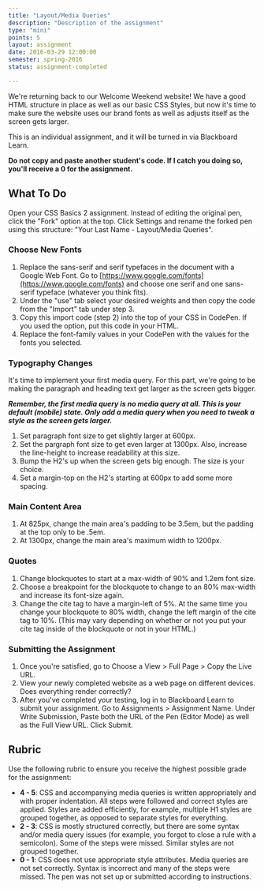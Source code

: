 ```yaml
---
title: "Layout/Media Queries"
description: "Description of the assignment"
type: "mini"
points: 5
layout: assignment
date: 2016-03-29 12:00:00
semester: spring-2016
status: assignment-completed

---
```


We're returning back to our Welcome Weekend website!  We have a good HTML structure in place as well as our basic CSS Styles, but now it's time to make sure the website uses our brand fonts as well as adjusts itself as the screen gets larger.

This is an individual assignment, and it will be turned in via Blackboard Learn.  

**Do not copy and paste another student's code.  If I catch you doing so, you'll receive a 0 for the assignment.**

## What To Do

Open your CSS Basics 2 assignment.  Instead of editing the original pen, click the "Fork" option at the top.  Click Settings and rename the forked pen using this structure: "Your Last Name - Layout/Media Queries".

### Choose New Fonts

1. Replace the sans-serif and serif typefaces in the document with a Google Web Font.  Go to [https://www.google.com/fonts](https://www.google.com/fonts) and choose one serif and one sans-serif typeface (whatever you think fits).
2. Under the "use" tab select your desired weights and then copy the code from the "Import" tab under step 3.
3. Copy this import code (step 2) into the top of your CSS in CodePen.  If you used the <link> option, put this code in your HTML.
4. Replace the font-family values in your CodePen with the values for the fonts you selected.

### Typography Changes

It's time to implement your first media query.  For this part, we're going to be making the paragraph and heading text get larger as the screen gets bigger.  

***Remember, the first media query is no media query at all.  This is your default (mobile) state.  Only add a media query when you need to tweak a style as the screen gets larger.***

1.  Set paragraph font size to get slightly larger at 600px.
2.  Set the pargraph font size to get even larger at 1300px.  Also, increase the line-height to increase readability at this size.
3. Bump the H2's up when the screen gets big enough.  The size is your choice.
4. Set a margin-top on the H2's starting at 600px to add some more spacing.

### Main Content Area

1.  At 825px, change the main area's padding to be 3.5em, but the padding at the top only to be .5em.
2. At 1300px, change the main area's maximum width to 1200px.


### Quotes

1. Change blockquotes to start at a max-width of 90% and 1.2em font size.
2. Choose a breakpoint for the blockquote to change to an 80% max-width and increase its font-size again.
3. Change the cite tag to have a margin-left of 5%.  At the same time you change your blockquote to 80% width, change the left margin of the cite tag to 10%.  (This may vary depending on whether or not you put your cite tag inside of the blockquote or not in your HTML.)


### Submitting the Assignment

1. Once you're satisfied, go to Choose a View > Full Page > Copy the Live URL. 
2. View your newly completed website as a web page on different devices.  Does everything render correctly?
3. After you've completed your testing, log in to Blackboard Learn to submit your assignment.  Go to Assignments > Assignment Name.  Under Write Submission, Paste both the URL of the Pen (Editor Mode) as well as the Full View  URL.  Click Submit.

## Rubric

Use the following rubric to ensure you receive the highest possible grade for the assignment:

* **4 - 5**: CSS and accompanying media queries is written appropriately and with proper indentation.  All steps were followed and correct styles are applied.  Styles are added efficiently, for example, multiple H1 styles are grouped together, as opposed to separate styles for everything.  
* **2 - 3**: CSS is mostly structured correctly, but there are some syntax and/or media query issues (for example, you forgot to close a rule with a semicolon).  Some of the steps were missed.  Similar styles are not grouped together.
* **0 - 1**: CSS does not use appropriate style attributes.  Media queries are not set correctly.  Syntax is incorrect and many of the steps were missed. The pen was not set up or submitted according to instructions.